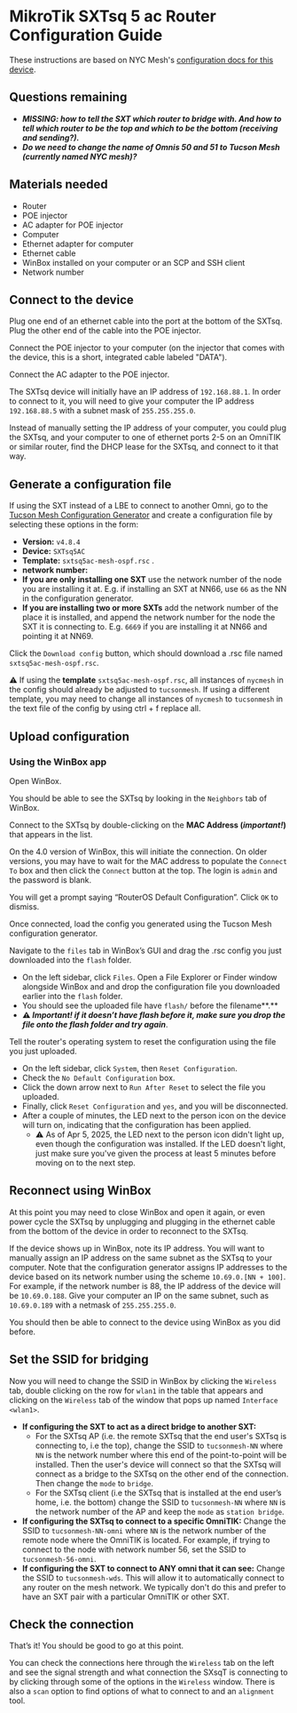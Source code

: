 # MikroTik SXTsq 5 ac Router Configuration Guide

These instructions are based on NYC Mesh's [configuration docs for this device](https://wiki.nycmesh.net/books/3-hardware-firmware/page/mikrotik-sxtsq-5-ac).

## Questions remaining 

* ***MISSING: how to tell the SXT which router to bridge with. And how to tell which router to be the top and which to be the bottom (receiving and sending?).***   
* ***Do we need to change the name of Omnis 50 and 51 to Tucson Mesh (currently named NYC mesh)?***

## Materials needed

* Router  
* POE injector  
* AC adapter for POE injector  
* Computer  
* Ethernet adapter for computer  
* Ethernet cable  
* WinBox installed on your computer or an SCP and SSH client  
* Network number

## Connect to the device

Plug one end of an ethernet cable into the port at the bottom of the SXTsq. Plug the other end of the cable into the POE injector. 

Connect the POE injector to your computer (on the injector that comes with the device, this is a short, integrated cable labeled "DATA").

Connect the AC adapter to the POE injector.

The SXTsq device will initially have an IP address of `192.168.88.1`. In order to connect to it, you will need to give your computer the IP address `192.168.88.5` with a subnet mask of `255.255.255.0`. 

Instead of manually setting the IP address of your computer, you could plug the SXTsq, and your computer to one of ethernet ports 2-5 on an OmniTIK or similar router, find the DHCP lease for the SXTsq, and connect to it that way.

## Generate a configuration file

If using the SXT instead of a LBE to connect to another Omni, go to the [Tucson Mesh Configuration Generator](https://tucsonmesh.github.io/tucsonmesh-configgen/?version=v4.8.4&device=SXTsq5AC&template=sxtsq5ac-mesh-bridge.rsc.tmpl) and create a configuration file by selecting these options in the form:

* **Version:** `v4.8.4`   
* **Device:** `SXTsq5AC`  
* **Template:** `sxtsq5ac-mesh-ospf.rsc` .   
* **network number:**  
* **If you are only installing one SXT** use the network number of the node you are installing it at. E.g. if installing an SXT at NN66, use `66` as the NN in the configuration generator.  
* **If you are installing two or more SXTs** add the network number of the place it is installed, and append the network number for the node the SXT it is connecting to. E.g. `6669` if you are installing it at NN66 and pointing it at NN69.

Click the `Download config` button, which should download a .rsc file named `sxtsq5ac-mesh-ospf.rsc`.

⚠️ If using the **template** `sxtsq5ac-mesh-ospf.rsc`, all instances of `nycmesh` in the config should already be adjusted to `tucsonmesh`. If using a different template, you may need to change all instances of `nycmesh` to `tucsonmesh` in the text file of the config by using ctrl \+ f replace all.

## Upload configuration

### Using the WinBox app

Open WinBox.

You should be able to see the SXTsq by looking in the `Neighbors` tab of WinBox.

Connect to the SXTsq by double-clicking on the **MAC Address (*important\!*)** that appears in the list. 

On the 4.0 version of WinBox, this will initiate the connection. On older versions, you may have to wait for the MAC address to populate  the `Connect To` box and then click the `Connect` button at the top. The login is `admin` and the password is blank.

You will get a prompt saying “RouterOS Default Configuration”. Click `OK` to dismiss.

Once connected, load the config you generated using the Tucson Mesh configuration generator.  
   
Navigate to the `files` tab in WinBox’s GUI and drag the .rsc config you just downloaded into the `flash` folder. 

* On the left sidebar, click `Files`. Open a File Explorer or Finder window alongside WinBox and and drop the configuration file you downloaded earlier into the `flash` folder.  
* You should see the uploaded file have `flash/` before the filename**.**  
* **⚠️ *Important\! if it doesn’t have flash before it, make sure you drop the file onto the flash folder and try again***.

Tell the router's operating system to reset the configuration using the file you just uploaded.

* On the left sidebar, click `System`, then `Reset Configuration`.   
* Check the `No Default Configuration` box.  
* Click the down arrow next to `Run After Reset` to select the file you uploaded.   
* Finally, click `Reset Configuration` and `yes`, and you will be disconnected.   
* After a couple of minutes, the LED next to the person icon on the device will turn on, indicating that the configuration has been applied.  
  * ⚠️ As of Apr 5, 2025, the LED next to the person icon didn't light up, even though the configuration was installed. If the LED doesn't light, just make sure you've given the process at least 5 minutes before moving on to the next step.

## Reconnect using WinBox

At this point you may need to close WinBox and open it again, or even power cycle the SXTsq by unplugging and plugging in the ethernet cable from the bottom of the device in order to reconnect to the SXTsq.

If the device shows up in WinBox, note its IP address. You will want to manually assign an IP address on the same subnet as the SXTsq to your computer. Note that the configuration generator assigns IP addresses to the device based on its network number using the scheme `10.69.0.[NN + 100]`. For example, if the network number is 88, the IP address of the device will be `10.69.0.188`. Give your computer an IP on the same subnet, such as `10.69.0.189` with a netmask of `255.255.255.0`.

You should then be able to connect to the device using WinBox as you did before.

## Set the SSID for bridging

Now you will need to change the SSID in WinBox by clicking the `Wireless` tab, double clicking on the row for `wlan1` in the table that appears and clicking on the `Wireless` tab of the window that pops up named `Interface <wlan1>`.  
 

* **If configuring the SXT to act as a direct bridge to another SXT:**   
  * For the SXTsq AP (i.e. the remote SXTsq that the end user's SXTsq is connecting to, i.e the top), change the SSID to `tucsonmesh-NN` where `NN` is the network number where this end of the point-to-point will be installed. Then the user's device will connect so that the SXTsq will connect as a bridge to the SXTsq on the other end of the connection. Then change the `mode` to `bridge`.    
  * For the SXTsq client (i.e the SXTsq that is installed at the end user’s home, i.e. the bottom) change the SSID to `tucsonmesh-NN` where `NN` is the network number of the AP and keep the `mode` as `station bridge`.  
* **If configuring the SXTsq to connect to a specific OmniTIK:** Change the SSID to `tucsonmesh-NN-omni` where `NN` is the network number of the remote node where the OmniTIK is located. For example, if trying to connect to the node with network number 56, set the SSID to `tucsonmesh-56-omni`.  
* **If configuring the SXT to connect to ANY omni that it can see:**  Change the SSID to `tucsonmesh-wds`. This will allow it to automatically connect to any router on the mesh network. We typically don't do this and prefer to have an SXT pair with a particular OmniTIK or other SXT.

## Check the connection

That’s it\! You should be good to go at this point. 

You can check the connections here through the `Wireless` tab on the left and see the signal strength and what connection the SXsqT is connecting to by clicking through some of the options in the `Wireless` window. There is also a `scan` option to find options of what to connect to and an `alignment` tool.   

